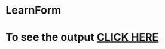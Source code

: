 # LearnForm

# To see the output [CLICK HERE](https://Shadmanansari027.github.io/Learnform/index.html)
